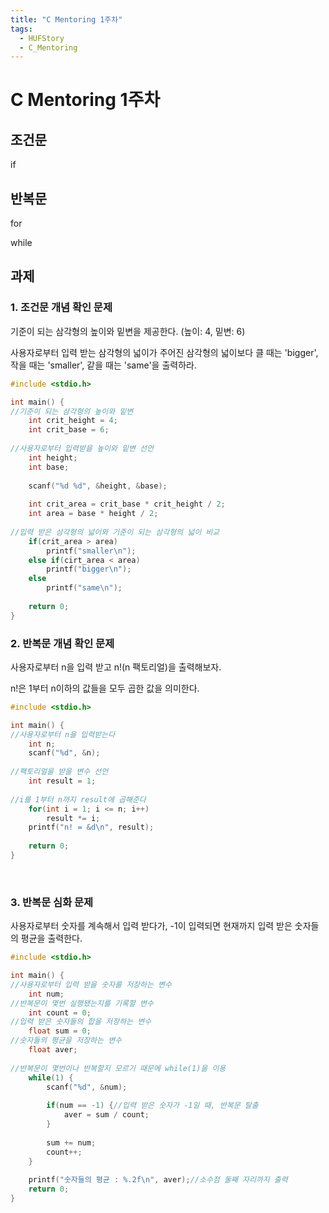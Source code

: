 ```yaml
---
title: "C Mentoring 1주차"
tags:
  - HUFStory
  - C_Mentoring
---
```


# C Mentoring 1주차

## 조건문

if

## 반복문

for



while

## 과제

### 1. 조건문 개념 확인 문제

기준이 되는 삼각형의 높이와 밑변을 제공한다. (높이: 4, 밑변: 6)

사용자로부터 입력 받는 삼각형의 넓이가 주어진 삼각형의 넓이보다 클 때는 'bigger', 작을 때는 'smaller', 같을 때는 'same'을 출력하라.

```c
#include <stdio.h>

int main() {
//기준이 되는 삼각형의 높이와 밑변
    int crit_height = 4;
    int crit_base = 6;
    
//사용자로부터 입력받을 높이와 밑변 선언
    int height;
    int base;
    
    scanf("%d %d", &height, &base);
    
    int crit_area = crit_base * crit_height / 2;
    int area = base * height / 2;
    
//입력 받은 삼각형의 넓이와 기준이 되는 삼각형의 넓이 비교
    if(crit_area > area)
        printf("smaller\n");
    else if(cirt_area < area)
        printf("bigger\n");
    else
        printf("same\n");
    
    return 0;
}
```



### 2. 반복문 개념 확인 문제

사용자로부터 n을 입력 받고 n!(n 팩토리얼)을 출력해보자.

n!은 1부터 n이하의 값들을 모두 곱한 값을 의미한다.

```c
#include <stdio.h>

int main() {
//사용자로부터 n을 입력받는다
    int n;
    scanf("%d", &n);
    
//팩토리얼을 받을 변수 선언
    int result = 1;
    
//i를 1부터 n까지 result에 곱해준다
    for(int i = 1; i <= n; i++)
        result *= i;
    printf("n! = &d\n", result);
    
    return 0;
}
```

​	

### 3. 반복문 심화 문제

사용자로부터 숫자를 계속해서 입력 받다가, -1이 입력되면 현재까지 입력 받은 숫자들의 평균을 출력한다.

```c
#include <stdio.h>

int main() {
//사용자로부터 입력 받을 숫자를 저장하는 변수
    int num;
//반복문이 몇번 실행됐는지를 기록할 변수
    int count = 0;
//입력 받은 숫자들의 합을 저장하는 변수
    float sum = 0;
//숫자들의 평균을 저장하는 변수
    float aver;
    
//반복문이 몇번이나 반복할지 모르기 때문에 while(1)을 이용
    while(1) {
        scanf("%d", &num);
        
        if(num == -1) {//입력 받은 숫자가 -1일 때, 반복문 탈출
            aver = sum / count;
        }
        
        sum += num;
        count++;
    }
    
    printf("숫자들의 평균 : %.2f\n", aver);//소수점 둘째 자리까지 출력
    return 0;
}
```

